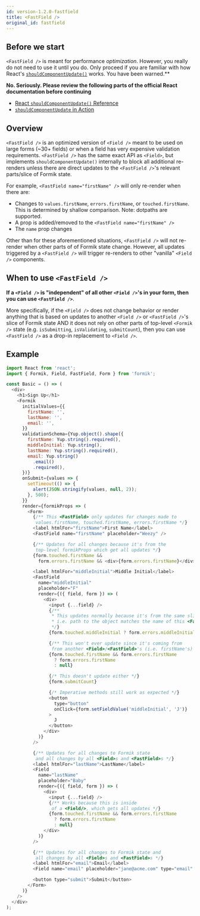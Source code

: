 ```yaml
---
id: version-1.2.0-fastfield
title: <FastField />
original_id: fastfield
---
```


## Before we start

`<FastField />` is meant for performance _optimization_. However, you really do not need to use it until you do. Only proceed if you are familiar with how React's [`shouldComponentUpdate()`](https://reactjs.org/docs/react-component.html#shouldcomponentupdate) works. You have been warned.\*\*

**No. Seriously. Please review the following parts of the official React documentation before continuing**

* [React `shouldComponentUpdate()` Reference](https://reactjs.org/docs/react-component.html#shouldcomponentupdate)
* [`shouldComponentUpdate` in Action](https://reactjs.org/docs/optimizing-performance.html#shouldcomponentupdate-in-action)

## Overview

`<FastField />` is an optimized version of `<Field />` meant to be used on large forms (~30+ fields) or when a field has very expensive validation requirements. `<FastField />` has the same exact API as `<Field>`, but implements `shouldComponentUpdate()` internally to block all additional re-renders unless there are direct updates to the `<FastField />`'s relevant parts/slice of Formik state.

For example, `<FastField name="firstName" />` will only re-render when there are:

* Changes to `values.firstName`, `errors.firstName`, or `touched.firstName`. This is determined by shallow comparison. Note: dotpaths are supported.
* A prop is added/removed to the `<FastField name="firstName" />`
* The `name` prop changes

Other than for these aforementioned situations, `<FastField />` will not re-render when other parts of of Formik state change. However, all updates triggered by a `<FastField />` will trigger re-renders to other "vanilla" `<Field />` components.

## When to use `<FastField />`

**If a `<Field />` is "independent" of all other `<Field />`'s in your form, then you can use `<FastField />`**.

More specifically, if the `<Field />` does not change behavior or render anything that is based on updates to another `<Field />` or `<FastField />`'s slice of Formik state AND it does not rely on other parts of top-level `<Formik />` state (e.g. `isSubmitting`, `isValidating`, `submitCount`), then you can use `<FastField />` as a drop-in replacement to `<Field />`.

## Example

```js
import React from 'react';
import { Formik, Field, FastField, Form } from 'formik';

const Basic = () => (
  <div>
    <h1>Sign Up</h1>
    <Formik
      initialValues={{
        firstName: '',
        lastName: '',
        email: '',
      }}
      validationSchema={Yup.object().shape({
        firstName: Yup.string().required(),
        middleInitial: Yup.string(),
        lastName: Yup.string().required(),
        email: Yup.string()
          .email()
          .required(),
      })}
      onSubmit={values => {
        setTimeout(() => {
          alert(JSON.stringify(values, null, 2));
        }, 500);
      }}
      render={formikProps => (
        <Form>
          {/** This <FastField> only updates for changes made to
           values.firstName, touched.firstName, errors.firstName */}
          <label htmlFor="firstName">First Name</label>
          <FastField name="firstName" placeholder="Weezy" />

          {/** Updates for all changes because it's from the
           top-level formikProps which get all updates */}
          {form.touched.firstName &&
            form.errors.firstName && <div>{form.errors.firstName}</div>}

          <label htmlFor="middleInitial">Middle Initial</label>
          <FastField
            name="middleInitial"
            placeholder="F"
            render={({ field, form }) => (
              <div>
                <input {...field} />
                {/**
                 * This updates normally because it's from the same slice of Formik state,
                 * i.e. path to the object matches the name of this <FastField />
                 */}
                {form.touched.middleInitial ? form.errors.middleInitial : null}

                {/** This won't ever update since it's coming from
                 from another <Field>/<FastField>'s (i.e. firstName's) slice   */}
                {form.touched.firstName && form.errors.firstName
                  ? form.errors.firstName
                  : null}

                {/* This doesn't update either */}
                {form.submitCount}

                {/* Imperative methods still work as expected */}
                <button
                  type="button"
                  onClick={form.setFieldValue('middleInitial', 'J')}
                >
                  J
                </button>
              </div>
            )}
          />

          {/** Updates for all changes to Formik state
           and all changes by all <Field>s and <FastField>s */}
          <label htmlFor="lastName">LastName</label>
          <Field
            name="lastName"
            placeholder="Baby"
            render={({ field, form }) => (
              <div>
                <input {...field} />
                {/** Works because this is inside
                 of a <Field/>, which gets all updates */}
                {form.touched.firstName && form.errors.firstName
                  ? form.errors.firstName
                  : null}
              </div>
            )}
          />

          {/** Updates for all changes to Formik state and
           all changes by all <Field>s and <FastField>s */}
          <label htmlFor="email">Email</label>
          <Field name="email" placeholder="jane@acme.com" type="email" />

          <button type="submit">Submit</button>
        </Form>
      )}
    />
  </div>
);
```

